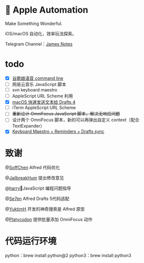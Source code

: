 #  Apple Automation

Make Something Wonderful.  

iOS/macOS 自动化，效率玩法探索。

Telegram Channel：[James Notes](https://t.me/JamesNotes)

# todo
 - [x] [谷歌娘语音 command line](https://sspai.com/post/57876)
 - [ ] 网易云音乐 JavaScript 脚本
 - [ ] svn keyboard maestro
 - [ ] AppleScript URL Scheme 利用
 - [x] [macOS 快速发送文本给 Drafts 4](https://sspai.com/post/57784)
 - [ ] iTerm AppleScript URL Scheme
 - [ ] ~~重新设计 OmniFocus JavaScript 脚本，解决无响应问题~~
 - [ ] 设计两个 OmniFocus 脚本，新的可以再弹出自定义 context（配合 TextExpander）
 - [x] [Keyboard Maestro + Reminders + Drafts sync](https://github.com/JamesHopbourn/Apple-Automation/blob/master/Python/Clipboard%20to%20Reminders.py)
 
# 致谢

@[SoffChen](https://github.com/soffchen) Alfred 代码优化

@[JailbreakHum](https://sspai.com/user/681230/updates) 提出修改意见

@[harry](https://sspai.com/u/cjmqfh6v)JavaScript 编程问题指导

@[Se7en]() Alfred Drafts 5代码适配

@[YuktimH](https://sspai.com/user/47944/updates) 开发的神奇搜索是 Alfred 原型

@[Platycodon](https://sspai.com/user/714505/updates) 提供批量添加 OmniFocus 动作

# 代码运行环境
python：brew install python@2
python3：brew install python3
